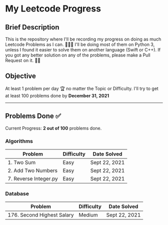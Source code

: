# My Leetcode Progress

## Brief Description
This is the repository where I'll be recording my progress on doing as much Leetcode Problems as I can. 👨🏽‍💻
I'll be doing most of them on Python 3, unless I found it easier to solve them on another language (Swift or C++).
If you got any better solution on any of the problems, please make a Pull Request on it. 🙌🏽

## Objective
At least 1 problem per day 🏆 no matter the Topic or Difficulty. 
I'll try to get at least 100 problems done by **December 31, 2021**

<hr>

## Problems Done ✅
Current Progress: **2 out of 100** problems done.

### Algorithms
Problem                | Difficulty | Date Solved
---------------------- | ---------- | -----------
1\. Two Sum            | Easy       | Sept 22, 2021
2\. Add Two Numbers    | Easy       | Sept 22, 2021
7\. Reverse Integer.py | Easy       | Sept 22, 2021

### Database
Problem                     | Difficulty | Date Solved
--------------------------- | ---------- | -----------
176\. Second Highest Salary | Medium     | Sept 22, 2021


